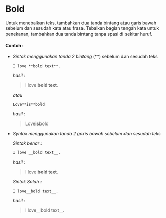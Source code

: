 # Bold

Untuk menebalkan teks, tambahkan dua tanda bintang atau garis bawah sebelum dan sesudah kata atau frasa. Tebalkan bagian tengah kata untuk penekanan, tambahkan dua tanda bintang tanpa spasi di sekitar huruf.  

#### Contoh :

+ *Sintak menggunakan tanda 2 bintang* (**) sebelum dan sesudah teks
  
  ```
  I love **bold text**.
  ```
  *hasil :*
  > I love **bold text**.
  
  *atau*
  ```
  Love**is**bold
  ```
  *hasil :*
  > Love**is**bold

+ *Syntax menggunakan tanda 2 garis bawah sebelum dan sesudah teks*
  
  *Sintak benar :*
  ```
  I love __bold text__.
  ```
  *hasil :*
  > I love __bold text__.<br>

  *Sintak Salah :*
  ```
  I love__bold text__.
  ```
  *hasil :*
  > I love__bold text__.<br>

